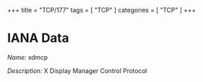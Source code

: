 +++
title = "TCP/177"
tags = [ "TCP" ]
categories = [ "TCP" ]
+++

# IANA Data

_Name:_ xdmcp

_Description:_ X Display Manager Control Protocol

